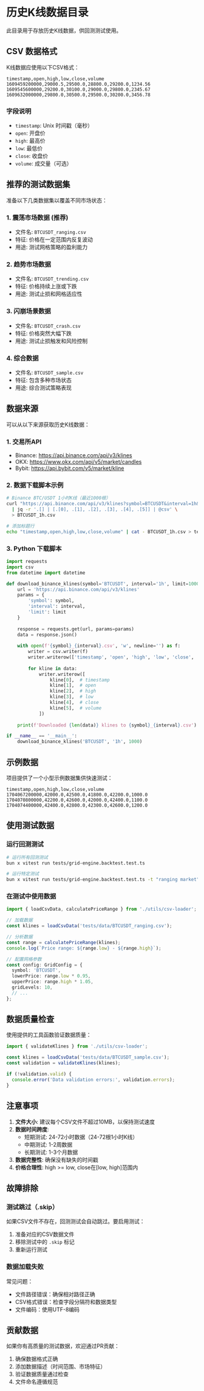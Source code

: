 # 历史K线数据目录

此目录用于存放历史K线数据，供回测测试使用。

## CSV 数据格式

K线数据应使用以下CSV格式：

```csv
timestamp,open,high,low,close,volume
1609459200000,29000.5,29500.0,28800.0,29200.0,1234.56
1609545600000,29200.0,30100.0,29000.0,29800.0,2345.67
1609632000000,29800.0,30500.0,29500.0,30200.0,3456.78
```

### 字段说明

- `timestamp`: Unix 时间戳（毫秒）
- `open`: 开盘价
- `high`: 最高价
- `low`: 最低价
- `close`: 收盘价
- `volume`: 成交量（可选）

## 推荐的测试数据集

准备以下几类数据集以覆盖不同市场状态：

### 1. 震荡市场数据 (推荐)
- 文件名: `BTCUSDT_ranging.csv`
- 特征: 价格在一定范围内反复波动
- 用途: 测试网格策略的盈利能力

### 2. 趋势市场数据
- 文件名: `BTCUSDT_trending.csv`
- 特征: 价格持续上涨或下跌
- 用途: 测试止损和网格适应性

### 3. 闪崩场景数据
- 文件名: `BTCUSDT_crash.csv`
- 特征: 价格突然大幅下跌
- 用途: 测试止损触发和风险控制

### 4. 综合数据
- 文件名: `BTCUSDT_sample.csv`
- 特征: 包含多种市场状态
- 用途: 综合测试策略表现

## 数据来源

可以从以下来源获取历史K线数据：

### 1. 交易所API
- Binance: https://api.binance.com/api/v3/klines
- OKX: https://www.okx.com/api/v5/market/candles
- Bybit: https://api.bybit.com/v5/market/kline

### 2. 数据下载脚本示例

```bash
# Binance BTC/USDT 1小时K线（最近1000根）
curl "https://api.binance.com/api/v3/klines?symbol=BTCUSDT&interval=1h&limit=1000" \
  | jq -r '.[] | [.[0], .[1], .[2], .[3], .[4], .[5]] | @csv' \
  > BTCUSDT_1h.csv

# 添加标题行
echo "timestamp,open,high,low,close,volume" | cat - BTCUSDT_1h.csv > temp && mv temp BTCUSDT_1h.csv
```

### 3. Python 下载脚本

```python
import requests
import csv
from datetime import datetime

def download_binance_klines(symbol='BTCUSDT', interval='1h', limit=1000):
    url = 'https://api.binance.com/api/v3/klines'
    params = {
        'symbol': symbol,
        'interval': interval,
        'limit': limit
    }
    
    response = requests.get(url, params=params)
    data = response.json()
    
    with open(f'{symbol}_{interval}.csv', 'w', newline='') as f:
        writer = csv.writer(f)
        writer.writerow(['timestamp', 'open', 'high', 'low', 'close', 'volume'])
        
        for kline in data:
            writer.writerow([
                kline[0],  # timestamp
                kline[1],  # open
                kline[2],  # high
                kline[3],  # low
                kline[4],  # close
                kline[5],  # volume
            ])
    
    print(f'Downloaded {len(data)} klines to {symbol}_{interval}.csv')

if __name__ == '__main__':
    download_binance_klines('BTCUSDT', '1h', 1000)
```

## 示例数据

项目提供了一个小型示例数据集供快速测试：

```csv
timestamp,open,high,low,close,volume
1704067200000,42000.0,42500.0,41800.0,42200.0,1000.0
1704070800000,42200.0,42600.0,42000.0,42400.0,1100.0
1704074400000,42400.0,42800.0,42300.0,42600.0,1200.0
```

## 使用测试数据

### 运行回测测试

```bash
# 运行所有回测测试
bun x vitest run tests/grid-engine.backtest.test.ts

# 运行特定测试
bun x vitest run tests/grid-engine.backtest.test.ts -t "ranging market"
```

### 在测试中使用数据

```typescript
import { loadCsvData, calculatePriceRange } from './utils/csv-loader';

// 加载数据
const klines = loadCsvData('tests/data/BTCUSDT_ranging.csv');

// 分析数据
const range = calculatePriceRange(klines);
console.log(`Price range: ${range.low} - ${range.high}`);

// 配置网格参数
const config: GridConfig = {
  symbol: 'BTCUSDT',
  lowerPrice: range.low * 0.95,
  upperPrice: range.high * 1.05,
  gridLevels: 10,
  // ...
};
```

## 数据质量检查

使用提供的工具函数验证数据质量：

```typescript
import { validateKlines } from './utils/csv-loader';

const klines = loadCsvData('tests/data/BTCUSDT_sample.csv');
const validation = validateKlines(klines);

if (!validation.valid) {
  console.error('Data validation errors:', validation.errors);
}
```

## 注意事项

1. **文件大小**: 建议每个CSV文件不超过10MB，以保持测试速度
2. **数据时间跨度**: 
   - 短期测试: 24-72小时数据（24-72根1小时K线）
   - 中期测试: 1-2周数据
   - 长期测试: 1-3个月数据
3. **数据完整性**: 确保没有缺失的时间戳
4. **价格合理性**: high >= low, close在[low, high]范围内

## 故障排除

### 测试跳过（.skip）

如果CSV文件不存在，回测测试会自动跳过。要启用测试：

1. 准备对应的CSV数据文件
2. 移除测试中的 `.skip` 标记
3. 重新运行测试

### 数据加载失败

常见问题：
- 文件路径错误：确保相对路径正确
- CSV格式错误：检查字段分隔符和数据类型
- 文件编码：使用UTF-8编码

## 贡献数据

如果你有高质量的测试数据，欢迎通过PR贡献：

1. 确保数据格式正确
2. 添加数据描述（时间范围、市场特征）
3. 验证数据质量通过检查
4. 文件命名遵循规范
